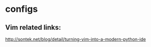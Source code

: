 configs
=======

## Vim related links:

http://sontek.net/blog/detail/turning-vim-into-a-modern-python-ide

